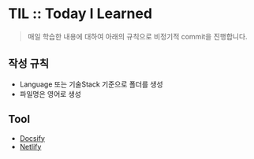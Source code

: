 # TIL :: Today I Learned
> 매일 학습한 내용에 대하여 아래의 규칙으로 비정기적 commit을 진행합니다.

## 작성 규칙
- Language 또는 기술Stack 기준으로 폴더를 생성
- 파일명은 영어로 생성

## Tool
- [Docsify](https://docsify.js.org/)
- [Netlify](https://www.netlify.com/)